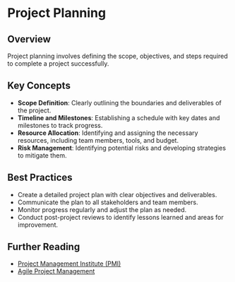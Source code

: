 # Project Planning

## Overview

Project planning involves defining the scope, objectives, and steps required to complete a project successfully.

## Key Concepts

- **Scope Definition**: Clearly outlining the boundaries and deliverables of the project.
- **Timeline and Milestones**: Establishing a schedule with key dates and milestones to track progress.
- **Resource Allocation**: Identifying and assigning the necessary resources, including team members, tools, and budget.
- **Risk Management**: Identifying potential risks and developing strategies to mitigate them.

## Best Practices

- Create a detailed project plan with clear objectives and deliverables.
- Communicate the plan to all stakeholders and team members.
- Monitor progress regularly and adjust the plan as needed.
- Conduct post-project reviews to identify lessons learned and areas for improvement.

## Further Reading

- [Project Management Institute (PMI)](https://www.pmi.org/)
- [Agile Project Management](https://www.agilealliance.org/agile101/)
